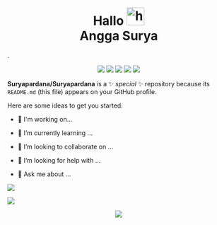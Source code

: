 




<h1 align="center">Hallo <img src="https://user-images.githubusercontent.com/1303154/88677602-1635ba80-d120-11ea-84d8-d263ba5fc3c0.gif" width="40px" alt="hi"><br>Angga Surya</h1>

 

 

.

<p align="center">

  <img src="https://img.shields.io/badge/-Node.js-black?style=flat-square&logo=Node.js" />

 <img src="https://img.shields.io/badge/-GitHub-black?style=flat-square&logo=github" />

 <img src="https://img.shields.io/badge/-VS_Code-black?style=flat-square&logo=visual-studio-code" />

  <img src="https://img.shields.io/badge/-CSS3-black?style=flat-square&logo=css3&logoColor=1572b6" />

  <img src="https://img.shields.io/badge/-Git-black?style=flat-square&logo=git" />

 

 

</p>

**Suryapardana/Suryapardana**  is a ✨ _special_ ✨ repository because its `README.md` (this file) appears on your GitHub profile.

Here are some ideas to get you started:

- 🔭 I'm working on...

- 🌱 I’m currently learning ...

- 👯 I’m looking to collaborate on ...

- 🤔 I’m looking for help with ...

- 💬 Ask me about ...








<p align="center">

  <a href="https://github.com/Suryapardana"><img src="https://github-readme-stats.vercel.app/api?username=Suryapardana&bg_color=30,e96443,904e95&title_color=fff&text_color=fff&icon_color=fff&hide_border=true&show_icons=true" /></a>

</p>

<p align="center">

  <a href="https://github.com/Suryapardana"><img src="https://github-readme-stats.vercel.app/api/top-langs?username=Suryapardana&bg_color=30,e96443,904e95&title_color=fff&text_color=fff&hide_border=true&show_icons=true&layout=compact" /></a>

</p>

<p align="center">

   <img src="https://github-readme-streak-stats.herokuapp.com/?user=Suryapardana" />

</p>
